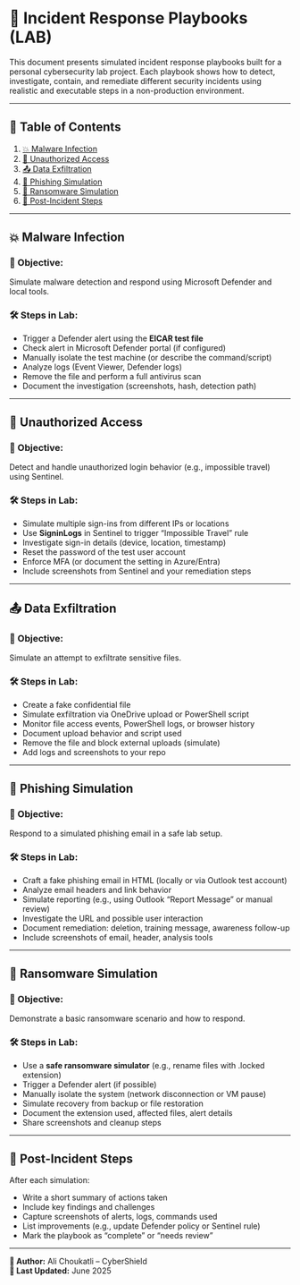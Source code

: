 # 📘 Incident Response Playbooks (LAB)

This document presents simulated incident response playbooks built for a personal cybersecurity lab project. Each playbook shows how to detect, investigate, contain, and remediate different security incidents using realistic and executable steps in a non-production environment.

---

## 🧩 Table of Contents

1. [💥 Malware Infection](#-malware-infection)
2. [🔐 Unauthorized Access](#-unauthorized-access)
3. [📤 Data Exfiltration](#-data-exfiltration)
4. [🚫 Phishing Simulation](#-phishing-simulation)
5. [🧪 Ransomware Simulation](#-ransomware-simulation)
6. [🧼 Post-Incident Steps](#-post-incident-steps)

---

## 💥 Malware Infection

### 🎯 Objective:
Simulate malware detection and respond using Microsoft Defender and local tools.

### 🛠️ Steps in Lab:
- Trigger a Defender alert using the **EICAR test file**
- Check alert in Microsoft Defender portal (if configured)
- Manually isolate the test machine (or describe the command/script)
- Analyze logs (Event Viewer, Defender logs)
- Remove the file and perform a full antivirus scan
- Document the investigation (screenshots, hash, detection path)

---

## 🔐 Unauthorized Access

### 🎯 Objective:
Detect and handle unauthorized login behavior (e.g., impossible travel) using Sentinel.

### 🛠️ Steps in Lab:
- Simulate multiple sign-ins from different IPs or locations
- Use **SigninLogs** in Sentinel to trigger “Impossible Travel” rule
- Investigate sign-in details (device, location, timestamp)
- Reset the password of the test user account
- Enforce MFA (or document the setting in Azure/Entra)
- Include screenshots from Sentinel and your remediation steps

---

## 📤 Data Exfiltration

### 🎯 Objective:
Simulate an attempt to exfiltrate sensitive files.

### 🛠️ Steps in Lab:
- Create a fake confidential file
- Simulate exfiltration via OneDrive upload or PowerShell script
- Monitor file access events, PowerShell logs, or browser history
- Document upload behavior and script used
- Remove the file and block external uploads (simulate)
- Add logs and screenshots to your repo

---

## 🚫 Phishing Simulation

### 🎯 Objective:
Respond to a simulated phishing email in a safe lab setup.

### 🛠️ Steps in Lab:
- Craft a fake phishing email in HTML (locally or via Outlook test account)
- Analyze email headers and link behavior
- Simulate reporting (e.g., using Outlook “Report Message” or manual review)
- Investigate the URL and possible user interaction
- Document remediation: deletion, training message, awareness follow-up
- Include screenshots of email, header, analysis tools

---

## 🧪 Ransomware Simulation

### 🎯 Objective:
Demonstrate a basic ransomware scenario and how to respond.

### 🛠️ Steps in Lab:
- Use a **safe ransomware simulator** (e.g., rename files with .locked extension)
- Trigger a Defender alert (if possible)
- Manually isolate the system (network disconnection or VM pause)
- Simulate recovery from backup or file restoration
- Document the extension used, affected files, alert details
- Share screenshots and cleanup steps

---

## 🧼 Post-Incident Steps

After each simulation:

- Write a short summary of actions taken
- Include key findings and challenges
- Capture screenshots of alerts, logs, commands used
- List improvements (e.g., update Defender policy or Sentinel rule)
- Mark the playbook as “complete” or “needs review”

---



**👤 Author:** Ali Choukatli – CyberShield  
**📅 Last Updated:** June 2025
